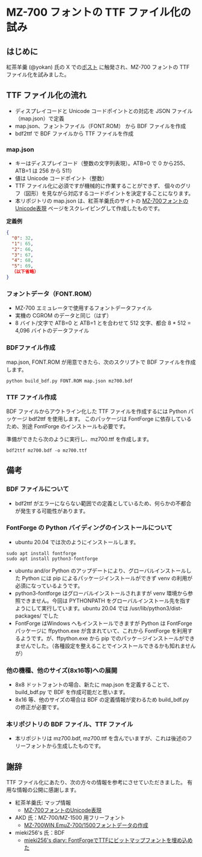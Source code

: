# MZ-700 フォントの TTF ファイル化の試み

## はじめに

紅茶羊羹 (@yokan) 氏の X での[ポスト](https://x.com/youkan700/status/1904172150308675973)
に触発され、MZ-700 フォントの TTF ファイル化を試みました。

## TTF ファイル化の流れ

- ディスプレイコードと Unicode コードポイントとの対応を JSON ファイル（map.json）で定義
- map.json、フォントファイル（FONT.ROM） から BDF ファイルを作成
- bdf2ttf で BDF ファイルから TTF ファイルを作成

### map.json

- キーはディスプレイコード（整数の文字列表現）。ATB=0 で 0 から255、ATB=1 は 256 から 511）
- 値は Unicode コードポイント（整数）
- TTF ファイル化に必須ですが機械的に作業することができず、
個々のグリフ（図形）を見ながら対応するコードポイントを決定することになります。
- 本リポジトリの map.json は、紅茶羊羹氏のサイトの
[MZ-700フォントのUnicode表現](http://www.maroon.dti.ne.jp/youkan/mz700/unicode.html)
ページをスクレイピングして作成したものです。

__定義例__

```json
{
  "0": 32,
  "1": 65,
  "2": 66,
  "3": 67,
  "4": 68,
  "5": 69,
  （以下省略）
}
```

### フォントデータ（FONT.ROM）

- MZ-700 エミュレータで使用するフォントデータファイル
- 実機の CGROM のデータと同じ（はず）
- 8 バイト/文字で ATB=0 と ATB=1 とを合わせて 512 文字、都合 8 * 512 = 4,096 バイトのデータファイル



### BDFファイル作成

map.json, FONT.ROM が用意できたら、次のスクリプトで BDF ファイルを作成します。

```
python build_bdf.py FONT.ROM map.json mz700.bdf
```

### TTF ファイル作成

BDF ファイルからアウトライン化した TTF ファイルを作成するには
Python パッケージ bdf2ttf を使用します。
このパッケージは FontForge に依存しているため、別途 FontForge のインストールも必要です。

準備ができたら次のように実行し、mz700.ttf を作成します。

```
bdf2ttf mz700.bdf -o mz700.ttf
```

## 備考

### BDF ファイルについて

- bdf2ttf がエラーにならない範囲での定義としているため、何らかの不都合が発生する可能性があります。

### FontForge の Python バイディングのインストールについて

- ubuntu 20.04 では次のようにインストールします。

```
sudo apt install fontforge
sudo apt install python3-fontforge
```

- ubuntu and/or Python のアップデートにより、グローバルインストールした Python には pip によるパッケージインストールができず venv の利用が必須になっているようです。
- python3-fontforge はグローバルインストールされますが venv 環境から参照できません。今回は PYTHONPATH をグローバルインストール先を指すようにして実行しています。ubuntu 20.04 では /usr/lib/python3/dist-packages/ でした
- FontForge はWindows へもインストールできますが Python は FontForge パッケージに ffpython.exe が含まれていて、これから FontForge を利用するようです。が、ffpython.exe から pip でのパッケ－ジインストールができませんでした。（各種設定を整えることでインストールできるかも知れませんが）

### 他の機種、他のサイズ(8x16等)への展開

- 8x8 ドットフォントの場合、新たに map.json を定義することで、build_bdf.py で BDF を作成可能だと思います。
- 8x16 等、他のサイズの場合は BDF の定義情報が変わるため build_bdf.py の修正が必要です。

### 本リポジトリの BDF ファイル、TTF ファイル

- 本リポジトリは mz700.bdf, mz700.ttf を含んでいますが、これは後述のフリーフォントから生成したものです。

## 謝辞

TTF ファイル化にあたり、次の方々の情報を参考にさせていただきました。
有用な情報の公開に感謝します。

- 紅茶羊羹氏: マップ情報
  - [MZ-700フォントのUnicode表現](http://www.maroon.dti.ne.jp/youkan/mz700/unicode.html)
- AKD 氏：MZ-700/MZ-1500 用フリーフォント 
  - [MZ-700WIN,EmuZ-700/1500フォントデータの作成](http://mzakd.cool.coocan.jp/starthp/subpage15.html)
- mieki256's 氏：BDF 
  - [mieki256's diary: FontForgeでTTFにビットマップフォントを埋め込めた](http://blawat2015.no-ip.com/~mieki256/diary/20190530.html#201905300)